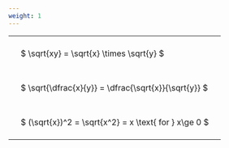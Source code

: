 ```yaml
---
weight: 1
---
```


<style type="text/css">
#T_45bee th.col_heading {
  text-align: left;
  font-size: 1em;
}
#T_45bee td {
  text-align: left;
  font-size: 1em;
  padding: 1.5em;
}
</style>
<table id="T_45bee">
  <thead>
  </thead>
  <tbody>
    <tr>
      <td id="T_45bee_row0_col0" class="data row0 col0" >$ \sqrt{xy} = \sqrt{x} \times \sqrt{y} $</td>
    </tr>
    <tr>
      <td id="T_45bee_row1_col0" class="data row1 col0" >$ \sqrt{\dfrac{x}{y}} = \dfrac{\sqrt{x}}{\sqrt{y}} $</td>
    </tr>
    <tr>
      <td id="T_45bee_row2_col0" class="data row2 col0" >$ (\sqrt{x})^2 = \sqrt{x^2} = x \text{ for } x\ge 0 $</td>
    </tr>
  </tbody>
</table>

